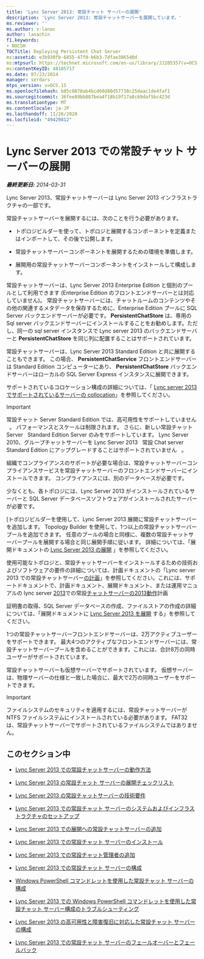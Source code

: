 ```yaml
---
title: 'Lync Server 2013: 常設チャット サーバーの展開'
description: 'Lync Server 2013: 常設チャットサーバーを展開しています。'
ms.reviewer: ''
ms.author: v-lanac
author: lanachin
f1.keywords:
- NOCSH
TOCTitle: Deploying Persistent Chat Server
ms:assetid: e3b930fb-6855-47f0-b6b3-7dfae386540d
ms:mtpsurl: https://technet.microsoft.com/en-us/library/JJ205357(v=OCS.15)
ms:contentKeyID: 48185717
ms.date: 07/23/2014
manager: serdars
mtps_version: v=OCS.15
ms.openlocfilehash: b85c0070ab4bcd60d80d57738c25daac1de4faf1
ms.sourcegitcommit: 36fee89bb887bea4f18b19f17a8c69daf5bc423d
ms.translationtype: MT
ms.contentlocale: ja-JP
ms.lasthandoff: 11/26/2020
ms.locfileid: "49429812"
---
```

# <a name="deploying-persistent-chat-server-in-lync-server-2013"></a>Lync Server 2013 での常設チャット サーバーの展開

<div data-xmlns="http://www.w3.org/1999/xhtml">

<div class="topic" data-xmlns="http://www.w3.org/1999/xhtml" data-msxsl="urn:schemas-microsoft-com:xslt" data-cs="https://msdn.microsoft.com/">

<div data-asp="https://msdn2.microsoft.com/asp">



</div>

<div id="mainSection">

<div id="mainBody">

<span> </span>

_**最終更新日:** 2014-03-31_

Lync Server 2013、常設チャットサーバーは Lync Server 2013 インフラストラクチャの一部です。

常設チャットサーバーを展開するには、次のことを行う必要があります。

  - トポロジビルダーを使って、トポロジと展開するコンポーネントを定義またはインポートして、その後で公開します。

  - 常設チャットサーバーコンポーネントを展開するための環境を準備します。

  - 展開用の常設チャットサーバーコンポーネントをインストールして構成します。

常設チャットサーバーは、Lync Server 2013 Enterprise Edition と個別のプールとして利用できます (Enterprise Edition のフロントエンドサーバーとは対応していません)。 常設チャットサーバーには、チャットルームのコンテンツやその他の関連するメタデータを保存するために、Enterprise Edition プールに SQL Server バックエンドサーバーが必要です。 **PersistentChatStore** は、専用の Sql server バックエンドサーバーにインストールすることをお勧めします。ただし、同一の sql server インスタンスで Lync server 2013 のバックエンドサーバーと **PersistentChatStore** を同じ列に配置することはサポートされています。

常設チャットサーバーは、Lync Server 2013 Standard Edition と共に展開することもできます。 この場合、 **PersistentChatService** フロントエンドサーバーは Standard Edition コンピューターにあり、 **PersistentChatStore** バックエンドサーバーはローカルの SQL Server Express インスタンスに展開できます。

サポートされているコロケーション構成の詳細については、「 [Lync server 2013 でサポートされているサーバーの collocation](lync-server-2013-supported-server-collocation.md)」を参照してください。

<div>


> [!IMPORTANT]  
> 常設チャット Server Standard Edition では、高可用性をサポートしていません &nbsp; 。 パフォーマンスとスケールは制限されます。 さらに、新しい常設チャット Server &nbsp; Standard Edition Server のみをサポートしています。 Lync Server 2010、グループチャットサーバーを Lync Server 2013 &nbsp; 常設 Chat server Standard Edition にアップグレードすることはサポートされていません &nbsp; 。



</div>

組織でコンプライアンスのサポートが必要な場合は、常設チャットサーバーコンプライアンスサービスを常設チャットサーバーのフロントエンドサーバーにインストールできます。 コンプライアンスには、別のデータベースが必要です。

少なくとも、各トポロジには、Lync Server 2013 がインストールされているサーバーと SQL Server データベースソフトウェアがインストールされたサーバーが必要です。

[トポロジビルダーを使用して、Lync Server 2013 展開に常設チャットサーバーを追加します。 Topology Builder を使用して、1つ以上の常設チャットサーバープールを追加できます。 任意のプールの場合と同様に、複数の常設チャットサーバープールを展開する場合と同じ展開手順に従います。 詳細については、「展開ドキュメントの [Lync Server 2013 の展開](lync-server-2013-deploying-lync-server.md) 」を参照してください。

使用可能なトポロジと、常設チャットサーバーをインストールするための技術およびソフトウェアの要件の詳細については、計画ドキュメントの「Lync server 2013 での常設チャットサーバー[の計画](lync-server-2013-planning-for-persistent-chat-server.md)」を参照してください。これには、サポートドキュメントで、計画ドキュメント、展開ドキュメント、または運用マニュアルの lync server [2013](lync-server-2013-supported-hardware.md)での常設[チャットサーバーの2013動作](lync-server-2013-how-persistent-chat-server-works.md)計画

証明書の取得、SQL Server データベースの作成、ファイルストアの作成の詳細については、「展開ドキュメントに [Lync Server 2013 を展開](lync-server-2013-deploying-lync-server.md) する」を参照してください。

1つの常設チャットサーバーフロントエンドサーバーは、2万アクティブユーザーをサポートできます。 最大4つのアクティブなフロントエンドサーバーには、常設チャットサーバープールを含めることができます。これには、合計8万の同時ユーザーがサポートされています。

常設チャットサーバーも仮想サーバーでサポートされています。 仮想サーバーは、物理サーバーの仕様と一致した場合に、最大で2万の同時ユーザーをサポートできます。

<div>


> [!IMPORTANT]  
> ファイルシステムのセキュリティを適用するには、常設チャットサーバーが NTFS ファイルシステムにインストールされている必要があります。 FAT32 は、常設チャットサーバーでサポートされているファイルシステムではありません。



</div>

<div>

## <a name="in-this-section"></a>このセクション中

  - [Lync Server 2013 での常設チャットサーバーの動作方法](lync-server-2013-how-persistent-chat-server-works.md)

  - [Lync Server 2013 の常設チャット サーバーの展開チェックリスト](lync-server-2013-deployment-checklist-for-persistent-chat-server.md)

  - [Lync Server 2013 の常設チャットサーバーの技術要件](lync-server-2013-technical-requirements-for-persistent-chat-server.md)

  - [Lync Server 2013 での常設チャット サーバーのシステムおよびインフラストラクチャのセットアップ](lync-server-2013-setting-up-systems-and-infrastructure-for-persistent-chat-server.md)

  - [Lync Server 2013 での展開への常設チャットサーバーの追加](lync-server-2013-adding-persistent-chat-server-to-your-deployment.md)

  - [Lync Server 2013 での常設チャット サーバーのインストール](lync-server-2013-installing-persistent-chat-server.md)

  - [Lync Server 2013 での常設チャット管理者の追加](lync-server-2013-adding-a-persistent-chat-administrator.md)

  - [Lync Server 2013 での常設チャット サーバーの構成](lync-server-2013-configuring-persistent-chat-server.md)

  - [Windows PowerShell コマンドレットを使用した常設チャット サーバーの構成](configuring-persistent-chat-server-by-using-windows-powershell-cmdlets.md)

  - [Lync Server 2013 での Windows PowerShell コマンドレットを使用した常設チャット サーバー構成のトラブルシューティング](lync-server-2013-troubleshooting-persistent-chat-server-configuration-using-windows-powershell-cmdlets.md)

  - [Lync Server 2013 の高可用性と障害復旧に対応した常設チャット サーバーの構成](lync-server-2013-configuring-persistent-chat-server-for-high-availability-and-disaster-recovery.md)

  - [Lync Server 2013 での常設チャット サーバーのフェールオーバーとフェールバック](lync-server-2013-failing-over-and-failing-back-persistent-chat-server.md)

</div>

</div>

<span> </span>

</div>

</div>

</div>

